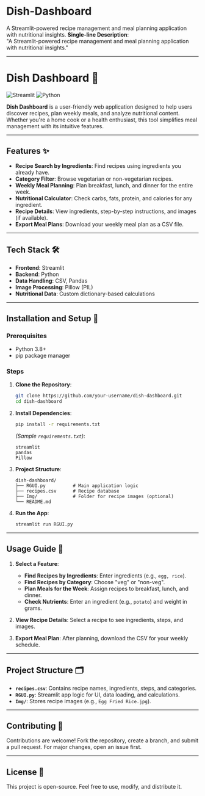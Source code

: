 # Dish-Dashboard
A Streamlit-powered recipe management and meal planning application with nutritional insights.
**Single-line Description**:  
"A Streamlit-powered recipe management and meal planning application with nutritional insights."

---

# Dish Dashboard 🍳

![Streamlit](https://img.shields.io/badge/Streamlit-FF4B4B?style=for-the-badge&logo=Streamlit&logoColor=white)
![Python](https://img.shields.io/badge/Python-3776AB?style=for-the-badge&logo=python&logoColor=white)

**Dish Dashboard** is a user-friendly web application designed to help users discover recipes, plan weekly meals, and analyze nutritional content. Whether you're a home cook or a health enthusiast, this tool simplifies meal management with its intuitive features.

---

## Features ✨

- **Recipe Search by Ingredients**: Find recipes using ingredients you already have.
- **Category Filter**: Browse vegetarian or non-vegetarian recipes.
- **Weekly Meal Planning**: Plan breakfast, lunch, and dinner for the entire week.
- **Nutritional Calculator**: Check carbs, fats, protein, and calories for any ingredient.
- **Recipe Details**: View ingredients, step-by-step instructions, and images (if available).
- **Export Meal Plans**: Download your weekly meal plan as a CSV file.

---

## Tech Stack 🛠️

- **Frontend**: Streamlit
- **Backend**: Python
- **Data Handling**: CSV, Pandas
- **Image Processing**: Pillow (PIL)
- **Nutritional Data**: Custom dictionary-based calculations

---

## Installation and Setup 🚀

### Prerequisites
- Python 3.8+
- pip package manager

### Steps
1. **Clone the Repository**:
   ```bash
   git clone https://github.com/your-username/dish-dashboard.git
   cd dish-dashboard
   ```

2. **Install Dependencies**:
   ```bash
   pip install -r requirements.txt
   ```
   *(Sample `requirements.txt`)*:
   ```
   streamlit
   pandas
   Pillow
   ```

3. **Project Structure**:
   ```
   dish-dashboard/
   ├── RGUI.py          # Main application logic
   ├── recipes.csv      # Recipe database
   ├── Img/             # Folder for recipe images (optional)
   └── README.md
   ```

4. **Run the App**:
   ```bash
   streamlit run RGUI.py
   ```

---

## Usage Guide 📖

1. **Select a Feature**:
   - **Find Recipes by Ingredients**: Enter ingredients (e.g., `egg, rice`).
   - **Find Recipes by Category**: Choose "veg" or "non-veg".
   - **Plan Meals for the Week**: Assign recipes to breakfast, lunch, and dinner.
   - **Check Nutrients**: Enter an ingredient (e.g., `potato`) and weight in grams.

2. **View Recipe Details**: Select a recipe to see ingredients, steps, and images.

3. **Export Meal Plan**: After planning, download the CSV for your weekly schedule.

---

## Project Structure 🗂️

- **`recipes.csv`**: Contains recipe names, ingredients, steps, and categories.
- **`RGUI.py`**: Streamlit app logic for UI, data loading, and calculations.
- **`Img/`**: Stores recipe images (e.g., `Egg Fried Rice.jpg`).

---

## Contributing 🤝

Contributions are welcome! Fork the repository, create a branch, and submit a pull request. For major changes, open an issue first.

---

## License 📜

This project is open-source. Feel free to use, modify, and distribute it.
